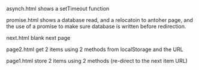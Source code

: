 asynch.html	shows a setTimeout function

promise.html  	shows a database read, and a relocatoin to antoher page, and the use of a promise to make sure database is written before redirection.

next.html	blank next page

page2.html	get 2 items using 2 methods from localStorage and the URL

page1.html	store 2 items using 2 methods (re-direct to the next item URL)

